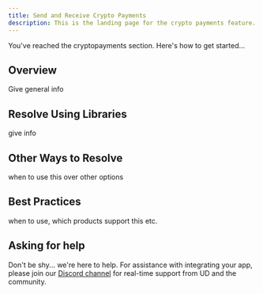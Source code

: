 ```yaml
---
title: Send and Receive Crypto Payments
description: This is the landing page for the crypto payments feature.
---
```


You've reached the cryptopayments section. Here's how to get started...

## Overview

Give general info

## Resolve Using Libraries

give info

## Other Ways to Resolve

when to use this over other options

## Best Practices

when to use, which products support this etc.

## Asking for help

Don't be shy... we're here to help. For assistance with integrating your app, please join our [Discord channel](https://discord.gg/b6ZVxSZ9Hn) for real-time support from UD and the community.
